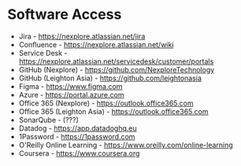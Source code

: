 # Software Access
- Jira - https://nexplore.atlassian.net/jira
- Confluence - https://nexplore.atlassian.net/wiki
- Service Desk - https://nexplore.atlassian.net/servicedesk/customer/portals
- GitHub (Nexplore) - https://github.com/NexploreTechnology
- GitHub (Leighton Asia) - https://github.com/leightonasia
- Figma - https://www.figma.com
- Azure - https://portal.azure.com
- Office 365 (Nexplore) - https://outlook.office365.com
- Office 365 (Leighton Asia) - https://outlook.office365.com
- SonarQube - (???)
- Datadog - https://app.datadoghq.eu
- 1Password - https://1password.com
- O'Reilly Online Learning - https://www.oreilly.com/online-learning
- Coursera - https://www.coursera.org
